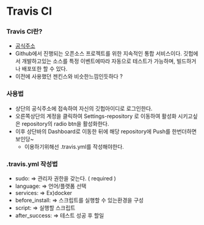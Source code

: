 # Travis CI

### Travis CI란?
- [공식주소](https://travis-ci.org/)
- Github에서 진행되는 오픈소스 프로젝트를 위한 지속적인 통합 서비스이다. 깃헙에서 개발하고있는 소스를 
특정 이벤트에따라 자동으로 테스트가 가능하며, 빌드하거나 배포또한 할 수 있다.
- 이전에 사용했던 젠킨스와 비슷한느낌인듯하다 ?

### 사용법
- 상단의 공식주소에 접속하여 자신의 깃헙아이디로 로그인한다.
- 오른쪽상단의 계정을 클릭하여 Settings-repository 로 이동하여 활성화 시키고싶은 repository의 radio btn을 활성화한다.
- 이후 상단바의 Dashboard로 이동한 뒤에 해당 repository에 Push를 한번더하면 보인당~
  + 이용하기위해선 .travis.yml를 작성해야한다.

### .travis.yml 작성법
- sudo:    => 관리자 권한을 갖는다. ( required )
- language: => 언어/플랫폼 선택
- services:  =>  Ex)docker
- before_install: => 스크립트를 실행할 수 있는환경을 구성
- script: => 실행할 스크립트
- after_success: => 테스트 성공 후 할일 